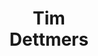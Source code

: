 ---
layout: page
title: <b>Tim</b> <br> Dettmers
description: University of Washington
img: assets/img/tim.png
redirect: https://timdettmers.com
importance: 2
category: speaker
---